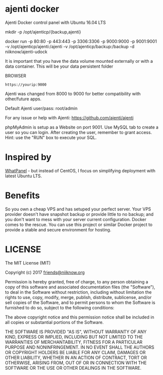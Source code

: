 # ajenti docker
Ajenti Docker control panel with Ubuntu 16.04 LTS

mkdir -p /opt/ajenticp/{backup,ajenti}

docker run -p 80:80 -p 443:443 -p 3306:3306 -p 9000:9000 -p 9001:9001 -v /opt/ajenticp/ajenti:/ajenti -v /opt/ajenticp/backup:/backup -d niiknow/ajenti-udock

It is important that you have the data volume mounted externally or with a data container.  This will be your data persistent folder

BROWSER
```
https://yourip:9000
```

Ajenti was changed from 8000 to 9000 for better compatibility with other/future apps.

Default Ajenti user/pass: root/admin

For any issue or help with Ajenti: https://github.com/ajenti/ajenti

phpMyAdmin is setup as a Website on port 9001.  Use MySQL tab to create a user so you can login.  After creating the user, remember to grant access.  Hint: use the "RUN" box to execute your SQL.

# Inspired by
[WhatPanel](https://github.com/paimpozhil/WhatPanel) - but instead of CentOS, I focus on simplifying deployment with latest Ubuntu LTS. 

# Benefits
So you own a cheap VPS and has setuped your perfect server.  Your VPS provider doesn't have snapshot backup or provide little to no backup; and you don't want to mess with your server current configuration.  Docker comes to the rescue.  You can use this project or similar Docker project to provide a stable and secure environment for hosting.

# LICENSE

The MIT License (MIT)

Copyright (c) 2017 friends@niiknow.org

Permission is hereby granted, free of charge, to any person obtaining a copy of this software and associated documentation files (the "Software"), to deal in the Software without restriction, including without limitation the rights to use, copy, modify, merge, publish, distribute, sublicense, and/or sell copies of the Software, and to permit persons to whom the Software is furnished to do so, subject to the following conditions:

The above copyright notice and this permission notice shall be included in all copies or substantial portions of the Software.

THE SOFTWARE IS PROVIDED "AS IS", WITHOUT WARRANTY OF ANY KIND, EXPRESS OR IMPLIED, INCLUDING BUT NOT LIMITED TO THE WARRANTIES OF MERCHANTABILITY, FITNESS FOR A PARTICULAR PURPOSE AND NONINFRINGEMENT. IN NO EVENT SHALL THE AUTHORS OR COPYRIGHT HOLDERS BE LIABLE FOR ANY CLAIM, DAMAGES OR OTHER LIABILITY, WHETHER IN AN ACTION OF CONTRACT, TORT OR OTHERWISE, ARISING FROM, OUT OF OR IN CONNECTION WITH THE SOFTWARE OR THE USE OR OTHER DEALINGS IN THE SOFTWARE.